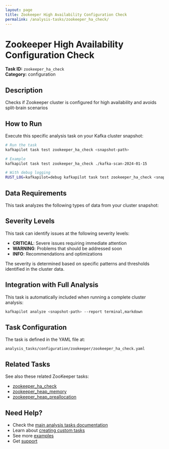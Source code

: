 ```yaml
---
layout: page
title: Zookeeper High Availability Configuration Check
permalink: /analysis-tasks/zookeeper_ha_check/
---
```


# Zookeeper High Availability Configuration Check

**Task ID:** `zookeeper_ha_check`  
**Category:** configuration

## Description

Checks if Zookeeper cluster is configured for high availability and avoids split-brain scenarios

## How to Run

Execute this specific analysis task on your Kafka cluster snapshot:

```bash
# Run the task
kafkapilot task test zookeeper_ha_check <snapshot-path>

# Example
kafkapilot task test zookeeper_ha_check ./kafka-scan-2024-01-15

# With debug logging
RUST_LOG=kafkapilot=debug kafkapilot task test zookeeper_ha_check <snapshot-path>
```

## Data Requirements

This task analyzes the following types of data from your cluster snapshot:



## Severity Levels

This task can identify issues at the following severity levels:

- **CRITICAL**: Severe issues requiring immediate attention
- **WARNING**: Problems that should be addressed soon  
- **INFO**: Recommendations and optimizations

The severity is determined based on specific patterns and thresholds identified in the cluster data.

## Integration with Full Analysis

This task is automatically included when running a complete cluster analysis:

```bash
kafkapilot analyze <snapshot-path> --report terminal,markdown
```

## Task Configuration

The task is defined in the YAML file at:
```
analysis_tasks/configuration/zookeeper/zookeeper_ha_check.yaml
```

## Related Tasks

See also these related ZooKeeper tasks:
- [zookeeper_ha_check](../zookeeper_ha_check)
- [zookeeper_heap_memory](../zookeeper_heap_memory)
- [zookeeper_heap_preallocation](../zookeeper_heap_preallocation)

## Need Help?

- Check the [main analysis tasks documentation](../)
- Learn about [creating custom tasks](/how-to#custom-analysis-tasks)
- See more [examples](/examples#analysis-tasks)
- Get [support](/support)
